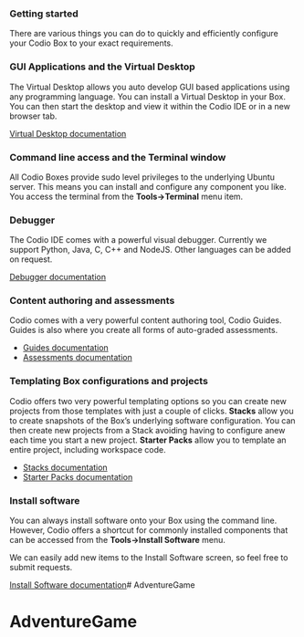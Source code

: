 ### Getting started
There are various things you can do to quickly and efficiently configure your Codio Box to your exact requirements. 

### GUI Applications and the Virtual Desktop 
The Virtual Desktop allows you auto develop GUI based applications using any programming language. You can install a Virtual Desktop in your Box. You can then start the desktop and view it within the Codio IDE or in a new browser tab.

[Virtual Desktop documentation](https://codio.com/docs/ide/boxes/installsw/gui/)


### Command line access and the Terminal window
All Codio Boxes provide sudo level privileges to the underlying Ubuntu server. This means you can install and configure any component you like. You access the terminal from the **Tools->Terminal** menu item.

### Debugger
The Codio IDE comes with a powerful visual debugger. Currently we support Python, Java, C, C++ and NodeJS. Other languages can be added on request.

[Debugger documentation](https://codio.com/docs/ide/features/debugging/)


### Content authoring and assessments
Codio comes with a very powerful content authoring tool, Codio Guides. Guides is also where you create all forms of auto-graded assessments. 

- [Guides documentation](https://codio.com/docs/content/authoring/overview/)
- [Assessments documentation](https://codio.com/docs/content/authoring/assessments/)

### Templating Box configurations and projects
Codio offers two very powerful templating options so you can create new projects from those templates with just a couple of clicks. **Stacks** allow you to create snapshots of the Box’s underlying software configuration. You can then create new projects from a Stack avoiding having to configure anew each time you start a new project. **Starter Packs** allow you to template an entire project, including workspace code.

- [Stacks documentation](https://codio.com/docs/project/stacks/)
- [Starter Packs documentation](https://codio.com/docs/project/packs/)

### Install software
You can always install software onto your Box using the command line. However, Codio offers a shortcut for commonly installed components that can be accessed from the **Tools->Install Software** menu.

We can easily add new items to the Install Software screen, so feel free to submit requests.

[Install Software documentation](https://codio.com/docs/ide/boxes/installsw/box-parts/)# AdventureGame
# AdventureGame
